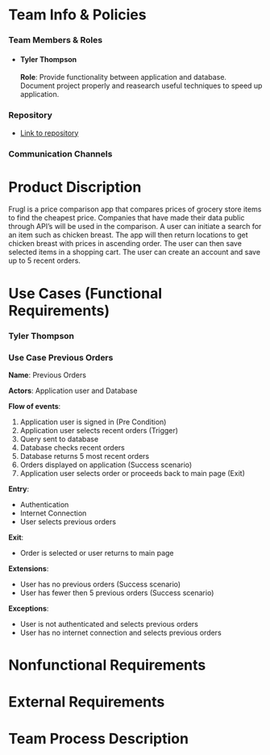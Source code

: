 # Team Info & Policies

### Team Members & Roles
- #### Tyler Thompson<br>
   __Role__: Provide functionality between application and database. Document project properly and reasearch useful techniques to speed up application.

### Repository
- [Link to repository](https://github.com/BabyKangaroo117/Frugl-APP)

### Communication Channels

# Product Discription

Frugl is a price comparison app that compares prices of grocery store items to find the cheapest price. Companies that have made their data public through API’s will be used in the comparison. A user can initiate a search for an item such as chicken breast. The app will then return locations to get chicken breast with prices in ascending order. The user can then save selected items in a shopping cart. The user can create an account and save up to 5 recent orders. 
# Use Cases (Functional Requirements)
### Tyler Thompson
### Use Case Previous Orders

__Name__: Previous Orders

__Actors__: Application user and Database

__Flow of events__:
1. Application user is signed in (Pre Condition)
2. Application user selects recent orders (Trigger)
3. Query sent to database
4. Database checks recent orders
5. Database returns 5 most recent orders
6. Orders displayed on application (Success scenario)
7. Application user selects order or proceeds back to main page (Exit)

__Entry__:
- Authentication
- Internet Connection
- User selects previous orders

__Exit__:
- Order is selected or user returns to main page

__Extensions__:
- User has no previous orders (Success scenario)
- User has fewer then 5 previous orders (Success scenario)
  
__Exceptions__:
- User is not authenticated and selects previous orders 
- User has no internet connection and selects previous orders

# Nonfunctional Requirements

# External Requirements

# Team Process Description
